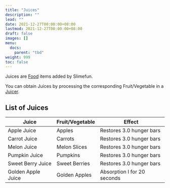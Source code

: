 ```yaml
---
title: "Juices"
description: ""
lead: ""
date: 2021-12-27T00:00:00+08:00
lastmod: 2021-12-27T00:00:00+08:00
draft: false
images: []
menu: 
  docs:
    parent: "tbd"
weight: 999
toc: false
---
```


Juices are [Food](/docs/slimefun/food) items added by Slimefun.

You can obtain Juices by processing the corresponding Fruit/Vegetable in a [Juicer](/docs/slimefun/juicer).

## List of Juices

| Juice | Fruit/Vegetable | Effect |
| ----------- | ------------------- | --------------------------------- |
| Apple Juice | Apples | Restores 3.0 hunger bars |
| Carrot Juice | Carrots | Restores 3.0 hunger bars |
| Melon Juice | Melon Slices | Restores 3.0 hunger bars |
| Pumpkin Juice | Pumpkins | Restores 3.0 hunger bars |
| Sweet Berry Juice | Sweet Berries | Restores 3.0 hunger bars |
| Golden Apple Juice | Golden Apples | Absorption I for 20 seconds |
